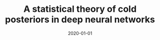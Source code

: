 ---
title: "A statistical theory of cold posteriors in deep neural networks"
collection: publications
category: manuscripts
permalink: /publication/2020-01-01-cold-posterior
excerpt: 'This paper develops a statistical theory explaining the cold posterior effect in deep neural networks.'
date: 2020-01-01
venue: 'ICLR'
citation: 'Aitchison L. (2020). &quot;A statistical theory of cold posteriors in deep neural networks.&quot; <i>ICLR</i>.'
--- 